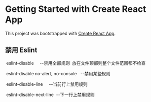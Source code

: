 # Getting Started with Create React App

This project was bootstrapped with [Create React App](https://github.com/facebook/create-react-app).

## 禁用 Eslint
 eslint-disable     --禁用全部规则  放在文件顶部则整个文件范围都不检查

 eslint-disable no-alert, no-console   --禁用某些规则

 eslint-disable-line     --当前行上禁用规则

 eslint-disable-next-line  --下一行上禁用规则
